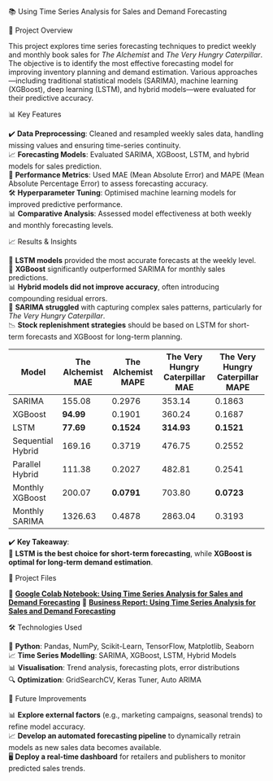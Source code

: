 📚 Using Time Series Analysis for Sales and Demand Forecasting

📌 Project Overview  

This project explores time series forecasting techniques to predict weekly and monthly book sales for *The Alchemist* and *The Very Hungry Caterpillar*. The objective is to identify the most effective forecasting model for improving inventory planning and demand estimation. Various approaches—including traditional statistical models (SARIMA), machine learning (XGBoost), deep learning (LSTM), and hybrid models—were evaluated for their predictive accuracy.  

📊 Key Features  

✔️ **Data Preprocessing**: Cleaned and resampled weekly sales data, handling missing values and ensuring time-series continuity.  
📈 **Forecasting Models**: Evaluated SARIMA, XGBoost, LSTM, and hybrid models for sales prediction.  
📌 **Performance Metrics**: Used MAE (Mean Absolute Error) and MAPE (Mean Absolute Percentage Error) to assess forecasting accuracy.  
🛠 **Hyperparameter Tuning**: Optimised machine learning models for improved predictive performance.  
📊 **Comparative Analysis**: Assessed model effectiveness at both weekly and monthly forecasting levels.  

📈 Results & Insights  

🚀 **LSTM models** provided the most accurate forecasts at the weekly level.  
📌 **XGBoost** significantly outperformed SARIMA for monthly sales predictions.  
📊 **Hybrid models did not improve accuracy**, often introducing compounding residual errors.  
🤖 **SARIMA struggled** with capturing complex sales patterns, particularly for *The Very Hungry Caterpillar*.  
📉 **Stock replenishment strategies** should be based on LSTM for short-term forecasts and XGBoost for long-term planning.  

| Model | The Alchemist MAE | The Alchemist MAPE | The Very Hungry Caterpillar MAE | The Very Hungry Caterpillar MAPE |
|--------|-----------------|----------------|-----------------------------|-----------------------------|
| SARIMA | 155.08 | 0.2976 | 353.14 | 0.1863 |
| XGBoost | **94.99** | 0.1901 | 360.24 | 0.1687 |
| LSTM | **77.69** | **0.1524** | **314.93** | **0.1521** |
| Sequential Hybrid | 169.16 | 0.3719 | 476.75 | 0.2552 |
| Parallel Hybrid | 111.38 | 0.2027 | 482.81 | 0.2541 |
| Monthly XGBoost | 200.07 | **0.0791** | 703.80 | **0.0723** |
| Monthly SARIMA | 1326.63 | 0.4878 | 2863.04 | 0.3193 |

✔️ **Key Takeaway**:  
📌 **LSTM is the best choice for short-term forecasting**, while **XGBoost is optimal for long-term demand estimation**.  

📂 Project Files  

📄 **[Google Colab Notebook: Using Time Series Analysis for Sales and Demand Forecasting](./Using_Time_Series_Analysis_for_Sales_and_Demand_Forecasting.ipynb)**
📑 **[Business Report: Using Time Series Analysis for Sales and Demand Forecasting](./Using_Time_Series_Analysis_for_Sales_and_Demand_Forecasting.ipynb)**

🛠 Technologies Used  

🐍 **Python**: Pandas, NumPy, Scikit-Learn, TensorFlow, Matplotlib, Seaborn  
📈 **Time Series Modelling**: SARIMA, XGBoost, LSTM, Hybrid Models  
📊 **Visualisation**: Trend analysis, forecasting plots, error distributions  
🔍 **Optimization**: GridSearchCV, Keras Tuner, Auto ARIMA  

🔮 Future Improvements  

📊 **Explore external factors** (e.g., marketing campaigns, seasonal trends) to refine model accuracy.  
📈 **Develop an automated forecasting pipeline** to dynamically retrain models as new sales data becomes available.  
🖥️ **Deploy a real-time dashboard** for retailers and publishers to monitor predicted sales trends.  
